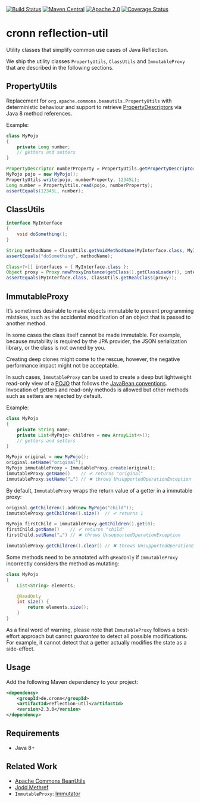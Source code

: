 [![Build Status](https://travis-ci.org/cronn-de/reflection-util.png?branch=master)](https://travis-ci.org/cronn-de/reflection-util)
[![Maven Central](https://maven-badges.herokuapp.com/maven-central/de.cronn/reflection-util/badge.svg)](http://maven-badges.herokuapp.com/maven-central/de.cronn/reflection-util)
[![Apache 2.0](https://img.shields.io/github/license/cronn-de/reflection-util.svg)](http://www.apache.org/licenses/LICENSE-2.0)
[![Coverage Status](https://coveralls.io/repos/github/cronn-de/reflection-util/badge.svg?branch=master)](https://coveralls.io/github/cronn-de/reflection-util?branch=master)

# cronn reflection-util #

Utility classes that simplify common use cases of Java Reflection.

We ship the utility classes `PropertyUtils`, `ClassUtils` and `ImmutableProxy` that are described in the following sections.

## PropertyUtils ##

Replacement for `org.apache.commons.beanutils.PropertyUtils` with deterministic behaviour
and support to retrieve [PropertyDescriptors][property-descriptor] via Java 8 method references.

Example:

```java
class MyPojo
{
    private Long number;
    // getters and setters
}
```

```java
PropertyDescriptor numberProperty = PropertyUtils.getPropertyDescriptor(MyPojo.class, MyPojo::getNumber);
MyPojo pojo = new MyPojo();
PropertyUtils.write(pojo, numberProperty, 12345L);
Long number = PropertyUtils.read(pojo, numberProperty);
assertEquals(12345L, number);
```

## ClassUtils ##

```java
interface MyInterface
{
    void doSomething();
}
```

```java
String methodName = ClassUtils.getVoidMethodName(MyInterface.class, MyInterface::doSomething);
assertEquals("doSomething", methodName);
```

```java
Class<?>[] interfaces = { MyInterface.class };
Object proxy = Proxy.newProxyInstance(getClass().getClassLoader(), interfaces, (p, method, args) -> null);
assertEquals(MyInterface.class, ClassUtils.getRealClass(proxy));
```

## ImmutableProxy ##

It’s sometimes desirable to make objects immutable to prevent programming mistakes,
such as the accidental modification of an object that is passed to another method.

In some cases the class itself cannot be made immutable. For example, because mutability is required by the JPA provider,
the JSON serialization library, or the class is not owned by you.

Creating deep clones might come to the rescue, however, the negative performance impact might not be acceptable.

In such cases, `ImmutableProxy` can be used to create a deep but lightweight read-only view of a [POJO](pojo)
that follows the [JavaBean conventions](java-bean-conventions).
Invocation of getters and read-only methods is allowed but other methods such as setters are rejected by default.

Example:

```java
class MyPojo
{
    private String name;
    private List<MyPojo> children = new ArrayList<>();
    // getters and setters
}
```
```java
MyPojo original = new MyPojo();
original.setName("original");
MyPojo immutableProxy = ImmutableProxy.create(original);
immutableProxy.getName()    // ✔ returns "original"
immutableProxy.setName("…") // ✖ throws UnsupportedOperationException
```

By default, `ImmutableProxy` wraps the return value of a getter in a immutable proxy:

```java
original.getChildren().add(new MyPojo("child"));
immutableProxy.getChildren().size()  // ✔ returns 1

MyPojo firstChild = immutableProxy.getChildren().get(0);
firstChild.getName()    // ✔ returns "child"
firstChild.setName("…") // ✖ throws UnsupportedOperationException

immutableProxy.getChildren().clear() // ✖ throws UnsupportedOperationException
```

Some methods need to be annotated with `@ReadOnly`
if `ImmutableProxy` incorrectly considers the method as mutating:

```java
class MyPojo
{
    List<String> elements;

    @ReadOnly
    int size() {
        return elements.size();
    }
}
```

As a final word of warning, please note that `ImmutableProxy` follows a best-effort approach but cannot _guarantee_ to detect all possible modifications.
For example, it cannot detect that a getter actually modifies the state as a side-effect.

## Usage ##
Add the following Maven dependency to your project:

```xml
<dependency>
    <groupId>de.cronn</groupId>
    <artifactId>reflection-util</artifactId>
    <version>2.3.0</version>
</dependency>
```

## Requirements ##

- Java 8+

## Related Work ##

- [Apache Commons BeanUtils](apache-commons-beanutils)
- [Jodd Methref](jodd-methref)
- `ImmutableProxy`: [Immutator](https://github.com/verhas/immutator)

[apache-commons-beanutils]: http://commons.apache.org/proper/commons-beanutils/
[property-descriptor]: https://docs.oracle.com/javase/10/docs/api/java/beans/PropertyDescriptor.html
[jodd-methref]: https://jodd.org/ref/methref.html
[pojo]: https://en.wikipedia.org/wiki/Plain_old_Java_object
[java-bean-conventions]: https://en.wikipedia.org/wiki/JavaBeans#JavaBean_conventions
[verhas/immutator]: https://github.com/verhas/immutator
